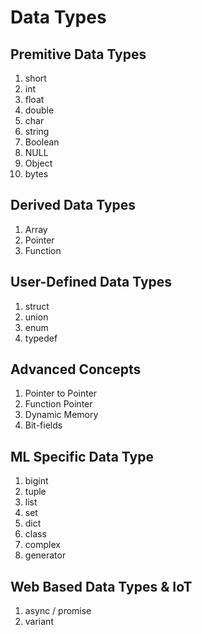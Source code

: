 # Data Types

## Premitive Data Types
1) short
2) int
3) float
4) double
5) char
6) string
7) Boolean
8) NULL
9) Object
10) bytes

## Derived Data Types

1) Array
2) Pointer
3) Function


## User-Defined Data Types
1) struct
2) union
3) enum
4) typedef

## Advanced Concepts
1) Pointer to Pointer
2) Function Pointer
3) Dynamic Memory
4) Bit-fields

## ML Specific Data Type
1) bigint
2) tuple
3) list
4) set
5) dict
6) class
7) complex
8) generator

## Web Based Data Types  & IoT 
1) async / promise
2) variant